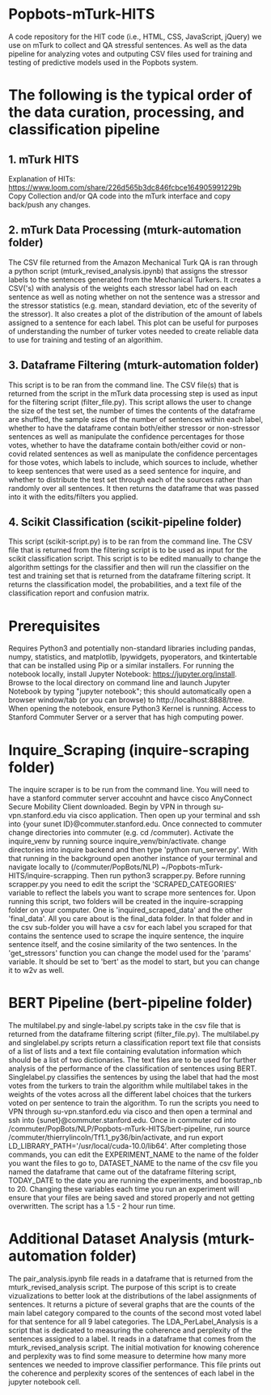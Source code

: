 # Popbots-mTurk-HITS
A code repository for the HIT code (i.e., HTML, CSS, JavaScript, jQuery) we use on mTurk to collect and QA stressful sentences. As well as the data pipeline for analyzing votes and outputing CSV files used for training and testing of predictive models used in the Popbots system.

# The following is the typical order of the data curation, processing, and classification pipeline

## 1. mTurk HITS

Explanation of HITs:
https://www.loom.com/share/226d565b3dc846fcbce164905991229b  
Copy Collection and/or QA code into the mTurk interface and copy back/push any changes.

## 2. mTurk Data Processing (mturk-automation folder)
The CSV file returned from the Amazon Mechanical Turk QA is ran through a python script (mturk_revised_analysis.ipynb) that assigns the stressor labels to the sentences generated from the Mechanical Turkers. It creates a CSV('s) with analysis of the weights each stressor label had on each sentence as well as noting whether on not the sentence was a stressor and the stressor statistics (e.g. mean, standard deviation, etc of the severity of the stressor). It also creates a plot of the distribution of the amount of labels assigned to a sentence for each label. This plot can be useful for purposes of understanding the number of turker votes needed to create reliable data to use for training and testing of an algorithim.

## 3. Dataframe Filtering (mturk-automation folder)
This script is to be ran from the command line. The CSV file(s) that is returned from the script in the mTurk data processing step is used as input for the filtering script (filter_file.py). This script allows the user to change the size of the test set, the number of times the contents of the dataframe are shuffled, the sample sizes of the number of sentences within each label, whether to have the dataframe contain both/either stressor or non-stressor sentences as well as manipulate the confidence percentages for those votes, whether to have the dataframe contain both/either covid or non-covid related sentences as well as manipulate the confidence percentages for those votes, which labels to include, which sources to include, whether to keep sentences that were used as a seed sentence for inquire, and whether to distribute the test set through each of the sources rather than randomly over all sentences. It then returns the dataframe that was passed into it with the edits/filters you applied. 

## 4. Scikit Classification (scikit-pipeline folder)
This script (scikit-script.py) is to be ran from the command line. The CSV file that is returned from the filtering script is to be used as input for the scikit classification script. This script is to be edited manually to change the algorithm settings for the classifier and then will run the classifier on the test and training set that is returned from the dataframe filtering script. It returns the classification model, the probabilities, and a text file of the classification report and confusion matrix. 

# Prerequisites 
Requires Python3 and potentially non-standard libraries including pandas, numpy, statistics, and matplotlib, Ipywidgets, pyoperators, and tkintertable that can be installed using Pip or a similar installers. For running the notebook locally, install Jupyter Notebook: https://jupyter.org/install. Browse to the local directory on command line and launch Jupyter Notebook by typing "jupyter notebook"; this should automatically open a browser window/tab (or you can browse) to http://localhost:8888/tree. When opening the notebook, ensure Python3 Kernel is running. Access to Stanford Commuter Server or a server that has high computing power.

# Inquire_Scraping (inquire-scraping folder)
The inquire scraper is to be run from the command line. You will need to have a stanford commuter server accouhnt and havce cisco AnyConnect Secure Mobility Client downloaded. Begin by VPN in through su-vpn.stanford.edu via cisco application. Then open up your terminal and ssh into {your sunet ID}@commuter.stanford.edu. Once connected to commuter change directories into commuter (e.g. cd /commuter). Activate the inquire_venv by running source inquire_venv/bin/activate. change directories into inquire backend and then type 'python run_server.py'. With that running in the background open another instance of your terminal and navigate locally to (/commuter/PopBots/NLP) ~/Popbots-mTurk-HITS/inquire-scrapping. Then run python3 scrapper.py. Before running scrapper.py you need to edit the script the 'SCRAPED_CATEGORIES' variable to reflect the labels you want to scrape more sentences for. Upon running this script, two folders will be created in the inquire-scrapping folder on your computer. One is 'inquired_scraped_data' and the other 'final_data'. All you care about is the final_data folder. In that folder and in the csv sub-folder you will have a csv for each label you scraped for that contains the sentence used to scrape the inquire sentence, the inquire sentence itself, and the cosine similarity of the two sentences. In the 'get_stressors' function you can change the model used for the 'params' variable. It should be set to 'bert' as the model to start, but you can change it to w2v as well.  

# BERT Pipeline (bert-pipeline folder)
The multilabel.py and single-label.py scripts take in the csv file that is returned from the dataframe filtering script (filter_file.py). The multilabel.py and singlelabel.py scripts return a classification report text file that consists of a list of lists and a text file containing evalutation information which should be a list of two dictionaries.  The text files are to be used for further analysis of the performance of the classification of sentences using BERT. Singlelabel.py classifies the sentences by using the label that had the most votes from the turkers to train the algorithm while multilabel takes in the weights of the votes across all the different label choices that the turkers voted on per sentence to train the algorithm. To run the scripts you need to VPN through su-vpn.stanford.edu via cisco and then open a terminal and ssh into {sunet}@commuter.stanford.edu. Once in commuter cd into /commuter/PopBots/NLP/Popbots-mTurk-HITS/bert-pipeline, run source /commuter/thierrylincoln/Tf1.1_py36/bin/activate, and run export LD_LIBRARY_PATH='/usr/local/cuda-10.0/lib64'. After completing those commands, you can edit the EXPERIMENT_NAME to the name of the folder you want the files to go to, DATASET_NAME to the name of the csv file you named the dataframe that came out of the dataframe filtering script, TODAY_DATE to the date you are running the experiments, and boostrap_nb to 20. Changing these variables each time you run an experiment will ensure that your files are being saved and stored properly and not getting overwritten. The script has a 1.5 - 2 hour run time. 

# Additional Dataset Analysis (mturk-automation folder)
The pair_analysis.ipynb file reads in a dataframe that is returned from the mturk_revised_analysis script. The purpose of this script is to create vizualizations to better look at the distributions of the label assignments of sentences. It returns a picture of several graphs that are the counts of the main label category compared to the counts of the second most voted label for that sentence for all 9 label categories. The LDA_PerLabel_Analysis is a script that is dedicated to measuring the coherence and perplexity of the sentences assigned to a label. It reads in a dataframe that comes from the mturk_revised_analysis script. The initial motivation for knowing coherence and perplexity was to find some measure to determine how many more sentences we needed to improve classifier performance. This file prints out the coherence and perplexity scores of the sentences of each label in the jupyter notebook cell.
